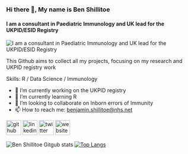 ### Hi there 👋, My name is Ben Shillitoe
#### I am a consultant in Paediatric Immunology and UK lead for the UKPID/ESID Registry
![I am a consultant in Paediatric Immunology and UK lead for the UKPID/ESID Registry](https://www.sheffieldchildrens.nhs.uk/wp-content/uploads/2016/11/AboutUsOPD.jpg)

This Github aims to collect all my projects, focusing on my research and UKPID registry work

Skills: R / Data Science / Immunology

- 🔭 I’m currently working on the UKPID registry 
- 🌱 I’m currently learning R 
- 👯 I’m looking to collaborate on Inborn errors of Immunity 
- 📫 How to reach me: benjamin.shillitoe@nhs.net 


[<img src='https://cdn.jsdelivr.net/npm/simple-icons@3.0.1/icons/github.svg' alt='github' height='40'>](https://github.com/bshillitoe)  [<img src='https://cdn.jsdelivr.net/npm/simple-icons@3.0.1/icons/linkedin.svg' alt='linkedin' height='40'>](https://www.linkedin.com/in/ben-shillitoe/)  [<img src='https://cdn.jsdelivr.net/npm/simple-icons@3.0.1/icons/twitter.svg' alt='twitter' height='40'>](https://twitter.com/bshill)  [<img src='https://cdn.jsdelivr.net/npm/simple-icons@3.0.1/icons/icloud.svg' alt='website' height='40'>](https://www.researchgate.net/profile/Ben-Shillitoe/research)  

<img align="left" alt="Ben Shillitoe Gitgub stats" src="https://github-readme-stats-ben-shillitoes-projects.vercel.app/api?username=bshillitoe&show_icons=true&hide_border=true" />

[![Top Langs](https://github-readme-stats.vercel.app/api/top-langs/?username=bshillitoe)](https://github.com/anuraghazra/github-readme-stats)




